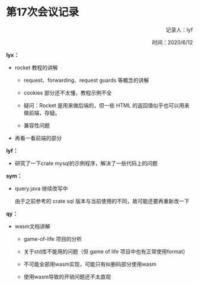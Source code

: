 # 第17次会议记录

<p align="right"> 记录人：lyf</p>

<p align="right"> 时间：2020/6/12</p>

**lyx：**

- rocket 教程的讲解

  - request、forwarding、request guards 等概念的讲解

  - cookies 部分还不太懂，教程示例不全

  - 疑问：Rocket 是用来做后端的，但一些 HTML 的返回值似乎也可以用来做前端，存疑。
  - 兼容性问题

- 再看一看前端的部分

**lyf：**

- 研究了一下crate mysql的示例程序，解决了一些代码上的问题

**sym：**

- query.java 继续改写中

  由于之前参考的 crate sql 版本与当前使用的不同，故可能还要再重新改一下

**qy：**

- wasm文档讲解

  - game-of-life 项目的分析

  - 关于std库不能用的问题（但 game of life 项目中也有正常使用format）

  - 不可能全部用wasm实现，可能只有纠删码部分使用wasm

  - 使用wasm导致的开销问题还不太直观
